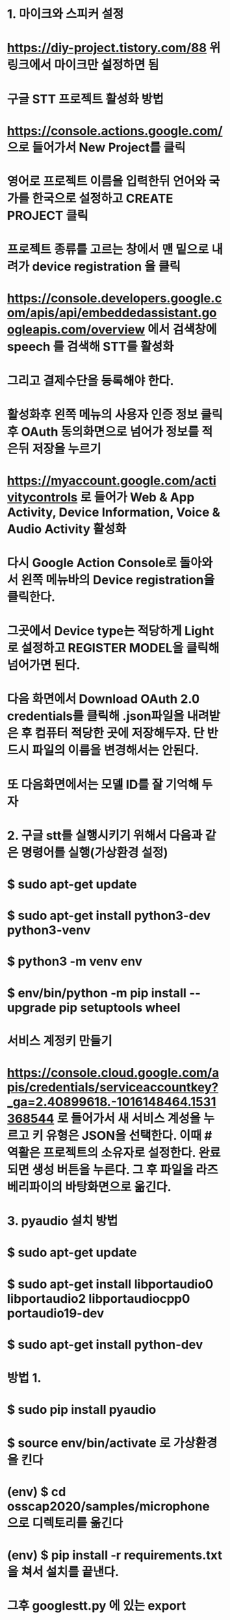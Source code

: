 # 1. 마이크와 스피커 설정 
# https://diy-project.tistory.com/88 위 링크에서 마이크만 설정하면 됨


# 구글 STT 프로젝트 활성화 방법
# https://console.actions.google.com/ 으로 들어가서 New Project를 클릭
# 영어로 프로젝트 이름을 입력한뒤 언어와 국가를 한국으로 설정하고 CREATE PROJECT 클릭
# 프로젝트 종류를 고르는 창에서 맨 밑으로 내려가 device registration 을 클릭
# https://console.developers.google.com/apis/api/embeddedassistant.googleapis.com/overview 에서 검색창에 speech 를 검색해 STT를 활성화
# 그리고 결제수단을 등록해야 한다.
# 활성화후 왼쪽 메뉴의 사용자 인증 정보 클릭후 OAuth 동의화면으로 넘어가 정보를 적은뒤 저장을 누르기
# https://myaccount.google.com/activitycontrols 로 들어가 Web & App Activity, Device Information, Voice & Audio Activity 활성화
# 다시 Google Action Console로 돌아와서 왼쪽 메뉴바의 Device registration을 클릭한다.
#  그곳에서 Device type는 적당하게 Light로 설정하고 REGISTER MODEL을 클릭해 넘어가면 된다.
# 다음 화면에서 Download OAuth 2.0 credentials를 클릭해 .json파일을 내려받은 후 컴퓨터 적당한 곳에 저장해두자. 단 반드시 파일의 이름을 변경해서는 안된다.
# 또 다음화면에서는 모델 ID를 잘 기억해 두자



# 2. 구글 stt를 실행시키기 위해서 다음과 같은 명령어를 실행(가상환경 설정)
#      $ sudo apt-get update

#      $ sudo apt-get install python3-dev python3-venv

#      $ python3 -m venv env

#      $ env/bin/python -m pip install --upgrade pip setuptools wheel

# 서비스 계정키 만들기
# https://console.cloud.google.com/apis/credentials/serviceaccountkey?_ga=2.40899618.-1016148464.1531368544 로 들어가서 새 서비스 계성을 누르고 키 유형은 JSON을 선택한다. 이때 #역활은 프로젝트의 소유자로 설정한다. 완료되면 생성 버튼을 누른다. 그 후 파일을 라즈베리파이의 바탕화면으로 옮긴다.

# 3. pyaudio 설치 방법  
#    $ sudo apt-get update

 #   $ sudo apt-get install libportaudio0 libportaudio2 libportaudiocpp0 portaudio19-dev
 #   $ sudo apt-get install python-dev

# 방법 1.
 #   $ sudo pip install pyaudio
 
 
# $ source env/bin/activate 로 가상환경을 킨다

# (env) $ cd osscap2020/samples/microphone 으로 디렉토리를 옮긴다

#  (env) $ pip install -r requirements.txt 을 쳐서 설치를 끝낸다.

# 그후 googlestt.py 에 있는 export


